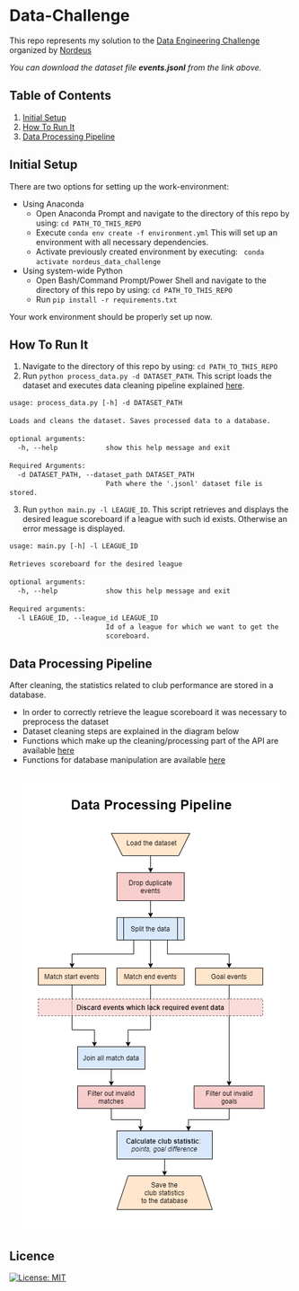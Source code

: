 # Data-Challenge

This repo represents my solution to the [Data Engineering Challenge](https://drive.google.com/drive/folders/1rKXXaTugmIvzbGov-pNMiHGWxlELFENc) organized by [Nordeus](https://nordeus.com/)

*You can download the dataset file __events.jsonl__ from the link above.*


## Table of Contents

1. [Initial Setup](#initial-setup)
2. [How To Run It](#how-to-run-it)
3. [Data Processing Pipeline](#data-processing-pipeline)


## Initial Setup
There are two options for setting up the work-environment:
* Using Anaconda 
    * Open Anaconda Prompt and navigate to the directory of this repo by using: ```cd PATH_TO_THIS_REPO```
    * Execute ``` conda env create -f environment.yml ``` This will set up an environment with all necessary dependencies. 
     * Activate previously created environment by executing: ``` conda activate nordeus_data_challenge```
* Using system-wide Python
    * Open Bash/Command Prompt/Power Shell and navigate to the directory of this repo by using: ```cd PATH_TO_THIS_REPO```
    * Run ```pip install -r requirements.txt```

Your work environment should be properly set up now.

## How To Run It
1. Navigate to the directory of this repo by using: ```cd PATH_TO_THIS_REPO```
2. Run ```python process_data.py -d DATASET_PATH```. This script loads the dataset and executes data cleaning pipeline explained [here](#data-processing-pipeline).
```
usage: process_data.py [-h] -d DATASET_PATH

Loads and cleans the dataset. Saves processed data to a database.

optional arguments:
  -h, --help            show this help message and exit

Required Arguments:
  -d DATASET_PATH, --dataset_path DATASET_PATH
                        Path where the '.jsonl' dataset file is stored.
```
3. Run ```python main.py -l LEAGUE_ID```. This script retrieves and displays the desired league scoreboard if a league with such id exists. Otherwise an error message is displayed.
```
usage: main.py [-h] -l LEAGUE_ID

Retrieves scoreboard for the desired league

optional arguments:
  -h, --help            show this help message and exit

Required arguments:
  -l LEAGUE_ID, --league_id LEAGUE_ID
                        Id of a league for which we want to get the
                        scoreboard.
```

## Data Processing Pipeline

After cleaning, the statistics related to club performance are stored in a database.

* In order to correctly retrieve the league scoreboard it was necessary to preprocess the dataset
* Dataset cleaning steps are explained in the diagram below
* Functions which make up the cleaning/processing part of the API are available [here](utils/utils.py)
* Functions for database manipulation are available [here](utils/database_utils.py)
<br></br>
<p align="center">
  <img src=".\\data_processing_pipeline.png" />
</p>

## Licence
[![License: MIT](https://img.shields.io/badge/License-MIT-yellow.svg)](https://opensource.org/licenses/MIT)
